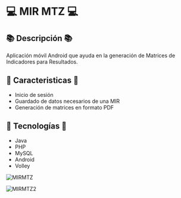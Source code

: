 # 💻 MIR MTZ 💻

## 📚 Descripción 📚
Aplicación móvil Android que ayuda en la generación de Matrices de Indicadores para Resultados.

## 🚀 Caracteristicas 🚀
- Inicio de sesión
- Guardado de datos necesarios de una MIR
- Generación de matrices en formato PDF

## 🚀 Tecnologías 🚀
- Java
- PHP
- MySQL
- Android
- Volley
  
![MIRMTZ](https://github.com/abelgrajales/MIR-MTZ/assets/158242303/15214126-2254-43e9-b0f3-d2e4384465f5)

![MIRMTZ2](https://github.com/abelgrajales/MIR-MTZ/assets/158242303/a50eec70-23bd-4fe1-b491-443636e6bbc2)

